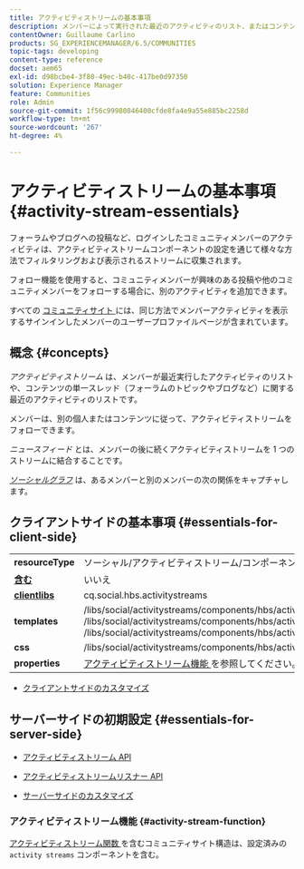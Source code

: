 ```yaml
---
title: アクティビティストリームの基本事項
description: メンバーによって実行された最近のアクティビティのリスト、またはコンテンツの単一スレッドにおける最近のアクティビティのリスト
contentOwner: Guillaume Carlino
products: SG_EXPERIENCEMANAGER/6.5/COMMUNITIES
topic-tags: developing
content-type: reference
docset: aem65
exl-id: d98bcbe4-3f80-49ec-b40c-417be0d97350
solution: Experience Manager
feature: Communities
role: Admin
source-git-commit: 1f56c99980846400cfde8fa4e9a55e885bc2258d
workflow-type: tm+mt
source-wordcount: '267'
ht-degree: 4%

---
```


# アクティビティストリームの基本事項 {#activity-stream-essentials}

フォーラムやブログへの投稿など、ログインしたコミュニティメンバーのアクティビティは、アクティビティストリームコンポーネントの設定を通じて様々な方法でフィルタリングおよび表示されるストリームに収集されます。

フォロー機能を使用すると、コミュニティメンバーが興味のある投稿や他のコミュニティメンバーをフォローする場合に、別のアクティビティを追加できます。

すべての [&#x200B; コミュニティサイト &#x200B;](/help/communities/overview.md#communitiessites) には、同じ方法でメンバーアクティビティを表示するサインインしたメンバーのユーザープロファイルページが含まれています。

## 概念  {#concepts}

*アクティビティストリーム* は、メンバーが最近実行したアクティビティのリストや、コンテンツの単一スレッド（フォーラムのトピックやブログなど）に関する最近のアクティビティのリストです。

メンバーは、別の個人またはコンテンツに従って、アクティビティストリームをフォローできます。

*ニュースフィード* とは、メンバーの後に続くアクティビティストリームを 1 つのストリームに結合することです。

*[ソーシャルグラフ](/help/communities/essentials-socialgraph.md)* は、あるメンバーと別のメンバーの次の関係をキャプチャします。

## クライアントサイドの基本事項 {#essentials-for-client-side}

<table>
 <tbody>
  <tr>
   <td> <strong>resourceType</strong></td>
   <td>ソーシャル/アクティビティストリーム/コンポーネント/hbs/アクティビティストリーム</td>
  </tr>
  <tr>
   <td> <a href="/help/communities/scf.md#add-or-include-a-communities-component"><strong> 含む </strong></a></td>
   <td>いいえ</td>
  </tr>
  <tr>
   <td> <a href="/help/communities/clientlibs.md"><strong>clientlibs</strong></a></td>
   <td>cq.social.hbs.activitystreams</td>
  </tr>
  <tr>
   <td> <strong>templates</strong></td>
   <td> /libs/social/activitystreams/components/hbs/activitystreams/activitystreams.hbs<br /> /libs/social/activitystreams/components/hbs/activitystreams/activity/activity-title.hbs<br /> /libs/social/activitystreams/components/hbs/activitystreams/activity/activity.hbs</td>
  </tr>
  <tr>
   <td> <strong>css</strong></td>
   <td> /libs/social/activitystreams/components/hbs/activitystreams/clientlibs/activitystreams.css</td>
  </tr>
  <tr>
   <td><strong> properties</strong></td>
   <td><a href="/help/communities/activities.md"> アクティビティストリーム機能 </a> を参照してください。</td>
  </tr>
 </tbody>
</table>

* [クライアントサイドのカスタマイズ](/help/communities/client-customize.md)

## サーバーサイドの初期設定 {#essentials-for-server-side}

* [&#x200B; アクティビティストリーム API](https://helpx.adobe.com/experience-manager/6-5/sites/developing/using/reference-materials/javadoc/com/adobe/cq/social/activitystreams/api/package-frame.html)

* [&#x200B; アクティビティストリームリスナー API](https://helpx.adobe.com/experience-manager/6-5/sites/developing/using/reference-materials/javadoc/com/adobe/cq/social/activitystreams/listener/api/package-frame.html)

* [サーバーサイドのカスタマイズ](/help/communities/server-customize.md)

### アクティビティストリーム機能 {#activity-stream-function}

[&#x200B; アクティビティストリーム関数 &#x200B;](/help/communities/functions.md#activity-stream-function) を含むコミュニティサイト構造は、設定済みの `activity streams` コンポーネントを含む。
